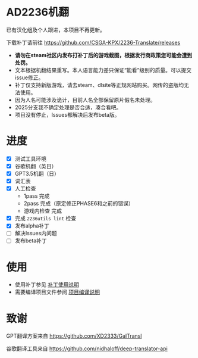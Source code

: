 # AD2236机翻

已有汉化组及个人跟进，本项目不再更新。

下载补丁请前往 https://github.com/CSGA-KPX/2236-Translate/releases

* **请勿在steam社区内发布打补丁后的游戏截图，根据发行商政策您可能会遭到处罚。**
* 文本根据机翻结果重写。本人语言能力差只保证“能看”级别的质量。可以提交issue修正。
* 补丁仅支持新版游戏，请去steam、dlsite等正规网站购买。网传的盗版均无法使用。
* 因为人名可能涉及诡计，目前人名全部保留原片假名未处理。
* 2025分支我不确定处理是否合适，凑合看吧。
* 项目没有停止，Issues都解决后发布beta版。

# 进度
- [x] 测试工具环境
- [x] 谷歌机翻（英日）
- [x] GPT3.5机翻（日）
- [x] 词汇表
- [x] 人工检查
    * 1pass 完成
    * 2pass 完成（原定修正PHASE6和之前的错误）
    * 游戏内检查 完成
- [x] 完成 `2236utils lint` 检查
- [x] 发布alpha补丁
- [ ] 解决Issues内问题
- [ ] 发布beta补丁

# 使用

* 使用补丁参见 [补丁使用说明](Docs/补丁使用.md)
* 需要编译项目文件参阅 [项目编译说明](Docs/项目编译.md)

# 致谢

GPT翻译方案来自 https://github.com/XD2333/GalTransl

谷歌翻译工具来自 https://github.com/nidhaloff/deep-translator-api
